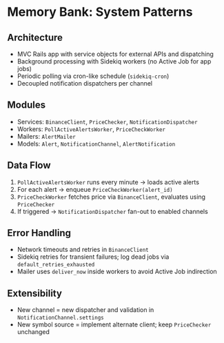 # Memory Bank: System Patterns

## Architecture
- MVC Rails app with service objects for external APIs and dispatching
- Background processing with Sidekiq workers (no Active Job for app jobs)
- Periodic polling via cron-like schedule (`sidekiq-cron`)
- Decoupled notification dispatchers per channel

## Modules
- Services: `BinanceClient`, `PriceChecker`, `NotificationDispatcher`
- Workers: `PollActiveAlertsWorker`, `PriceCheckWorker`
- Mailers: `AlertMailer`
- Models: `Alert`, `NotificationChannel`, `AlertNotification`

## Data Flow
1. `PollActiveAlertsWorker` runs every minute → loads active alerts
2. For each alert → enqueue `PriceCheckWorker(alert_id)`
3. `PriceCheckWorker` fetches price via `BinanceClient`, evaluates using `PriceChecker`
4. If triggered → `NotificationDispatcher` fan-out to enabled channels

## Error Handling
- Network timeouts and retries in `BinanceClient`
- Sidekiq retries for transient failures; log dead jobs via `default_retries_exhausted`
- Mailer uses `deliver_now` inside workers to avoid Active Job indirection

## Extensibility
- New channel = new dispatcher and validation in `NotificationChannel.settings`
- New symbol source = implement alternate client; keep `PriceChecker` unchanged
